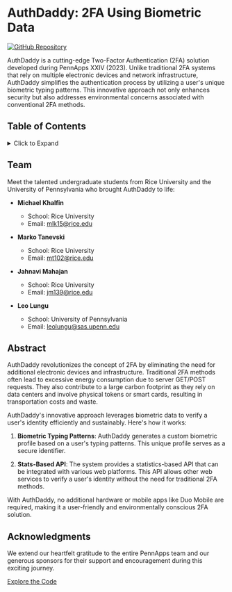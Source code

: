 # AuthDaddy: 2FA Using Biometric Data

[![GitHub Repository](https://img.shields.io/badge/GitHub-Explore%20the%20Code-blue?logo=github)](https://github.com/Mahajanet/AuthDaddy)

AuthDaddy is a cutting-edge Two-Factor Authentication (2FA) solution developed during PennApps XXIV (2023). Unlike traditional 2FA systems that rely on multiple electronic devices and network infrastructure, AuthDaddy simplifies the authentication process by utilizing a user's unique biometric typing patterns. This innovative approach not only enhances security but also addresses environmental concerns associated with conventional 2FA methods.

## Table of Contents

<details>
  <summary>Click to Expand</summary>
  <ol>
    <li><a href="#team">Team</a></li>
    <li><a href="#abstract">Abstract</a></li>
    <li><a href="#acknowledgments">Acknowledgments</a></li>
  </ol>
</details>

## Team

Meet the talented undergraduate students from Rice University and the University of Pennsylvania who brought AuthDaddy to life:

- **Michael Khalfin**
  - School: Rice University
  - Email: [mlk15@rice.edu](mailto:mlk15@rice.edu)

- **Marko Tanevski**
  - School: Rice University
  - Email: [mt102@rice.edu](mailto:mt102@rice.edu)

- **Jahnavi Mahajan**
  - School: Rice University
  - Email: [jm139@rice.edu](mailto:jm139@rice.edu)

- **Leo Lungu**
  - School: University of Pennsylvania
  - Email: [leolungu@sas.upenn.edu](mailto:leolungu@sas.upenn.edu)

## Abstract

AuthDaddy revolutionizes the concept of 2FA by eliminating the need for additional electronic devices and infrastructure. Traditional 2FA methods often lead to excessive energy consumption due to server GET/POST requests. They also contribute to a large carbon footprint as they rely on data centers and involve physical tokens or smart cards, resulting in transportation costs and waste.

AuthDaddy's innovative approach leverages biometric data to verify a user's identity efficiently and sustainably. Here's how it works:

1. **Biometric Typing Patterns**: AuthDaddy generates a custom biometric profile based on a user's typing patterns. This unique profile serves as a secure identifier.

2. **Stats-Based API**: The system provides a statistics-based API that can be integrated with various web platforms. This API allows other web services to verify a user's identity without the need for traditional 2FA methods.

With AuthDaddy, no additional hardware or mobile apps like Duo Mobile are required, making it a user-friendly and environmentally conscious 2FA solution.

## Acknowledgments

We extend our heartfelt gratitude to the entire PennApps team and our generous sponsors for their support and encouragement during this exciting journey.

[Explore the Code](https://github.com/Mahajanet/AuthDaddy)
